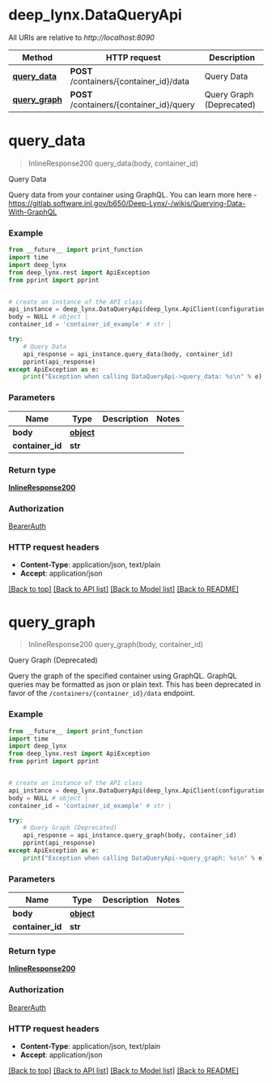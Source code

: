 # deep_lynx.DataQueryApi

All URIs are relative to *http://localhost:8090*

Method | HTTP request | Description
------------- | ------------- | -------------
[**query_data**](DataQueryApi.md#query_data) | **POST** /containers/{container_id}/data | Query Data
[**query_graph**](DataQueryApi.md#query_graph) | **POST** /containers/{container_id}/query | Query Graph (Deprecated)

# **query_data**
> InlineResponse200 query_data(body, container_id)

Query Data

Query data from your container using GraphQL. You can learn more here - https://gitlab.software.inl.gov/b650/Deep-Lynx/-/wikis/Querying-Data-With-GraphQL

### Example
```python
from __future__ import print_function
import time
import deep_lynx
from deep_lynx.rest import ApiException
from pprint import pprint


# create an instance of the API class
api_instance = deep_lynx.DataQueryApi(deep_lynx.ApiClient(configuration))
body = NULL # object | 
container_id = 'container_id_example' # str | 

try:
    # Query Data
    api_response = api_instance.query_data(body, container_id)
    pprint(api_response)
except ApiException as e:
    print("Exception when calling DataQueryApi->query_data: %s\n" % e)
```

### Parameters

Name | Type | Description  | Notes
------------- | ------------- | ------------- | -------------
 **body** | [**object**](object.md)|  | 
 **container_id** | **str**|  | 

### Return type

[**InlineResponse200**](InlineResponse200.md)

### Authorization

[BearerAuth](../README.md#BearerAuth)

### HTTP request headers

 - **Content-Type**: application/json, text/plain
 - **Accept**: application/json

[[Back to top]](#) [[Back to API list]](../README.md#documentation-for-api-endpoints) [[Back to Model list]](../README.md#documentation-for-models) [[Back to README]](../README.md)

# **query_graph**
> InlineResponse200 query_graph(body, container_id)

Query Graph (Deprecated)

Query the graph of the specified container using GraphQL. GraphQL queries may be formatted as json or plain text.  This has been deprecated in favor of the `/containers/{container_id}/data` endpoint.

### Example
```python
from __future__ import print_function
import time
import deep_lynx
from deep_lynx.rest import ApiException
from pprint import pprint


# create an instance of the API class
api_instance = deep_lynx.DataQueryApi(deep_lynx.ApiClient(configuration))
body = NULL # object | 
container_id = 'container_id_example' # str | 

try:
    # Query Graph (Deprecated)
    api_response = api_instance.query_graph(body, container_id)
    pprint(api_response)
except ApiException as e:
    print("Exception when calling DataQueryApi->query_graph: %s\n" % e)
```

### Parameters

Name | Type | Description  | Notes
------------- | ------------- | ------------- | -------------
 **body** | [**object**](object.md)|  | 
 **container_id** | **str**|  | 

### Return type

[**InlineResponse200**](InlineResponse200.md)

### Authorization

[BearerAuth](../README.md#BearerAuth)

### HTTP request headers

 - **Content-Type**: application/json, text/plain
 - **Accept**: application/json

[[Back to top]](#) [[Back to API list]](../README.md#documentation-for-api-endpoints) [[Back to Model list]](../README.md#documentation-for-models) [[Back to README]](../README.md)

